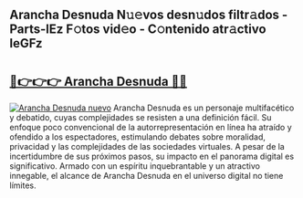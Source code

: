 ## Arancha Desnuda N𝚞𝚎vos desn𝚞dos filtr𝚊dos - Parts-lEz F𝚘tos vid𝚎o - C𝚘ntenido atr𝚊ctivo leGFz

# <h2><a href="http://mbc8ih8.tromn.icu/?c=Arancha+Desnuda">🔗👉👉👉 Arancha Desnuda 🔗🔗</a></h2>

[![Arancha Desnuda nuevo](https://i.imgur.com/pEAQMta.gif)](http://mbc8ih8.tromn.icu/?c=Arancha+Desnuda)
Arancha Desnuda es un personaje multifacético y debatido, cuyas complejidades se resisten a una definición fácil.  Su enfoque poco convencional de la autorrepresentación en línea ha atraído y ofendido a los espectadores, estimulando debates sobre moralidad, privacidad y las complejidades de las sociedades virtuales. A pesar de la incertidumbre de sus próximos pasos, su impacto en el panorama digital es significativo. Armado con un espíritu inquebrantable y un atractivo innegable, el alcance de Arancha Desnuda en el universo digital no tiene límites.
